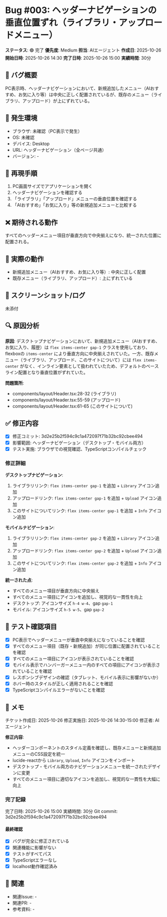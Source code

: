 # Bug #003: ヘッダーナビゲーションの垂直位置ずれ（ライブラリ・アップロードメニュー）

**ステータス**: 🟢 完了
**優先度**: Medium
**担当**: AIエージェント
**作成日**: 2025-10-26
**開始日時**: 2025-10-26 14:30
**完了日時**: 2025-10-26 15:00
**実績時間**: 30分

## 🐛 バグ概要

PC表示時、ヘッダーナビゲーションにおいて、新規追加したメニュー（AIおすすめ、お気に入り等）は中央に正しく配置されているが、既存のメニュー（ライブラリ、アップロード）が上にずれている。

## 📍 発生環境

- ブラウザ: 未確認（PC表示で発生）
- OS: 未確認
- デバイス: Desktop
- URL: ヘッダーナビゲーション（全ページ共通）
- バージョン: -

## 🔄 再現手順

1. PC画面サイズでアプリケーションを開く
2. ヘッダーナビゲーションを確認する
3. 「ライブラリ」「アップロード」メニューの垂直位置を確認する
4. 「AIおすすめ」「お気に入り」等の新規追加メニューと比較する

## ❌ 期待される動作

すべてのヘッダーメニュー項目が垂直方向で中央揃えになり、統一された位置に配置される。

## 🚨 実際の動作

- 新規追加メニュー（AIおすすめ、お気に入り等）: 中央に正しく配置
- 既存メニュー（ライブラリ、アップロード）: 上にずれている

## 📸 スクリーンショット/ログ

未添付

## 🔍 原因分析

**原因**: デスクトップナビゲーションにおいて、新規追加メニュー（AIおすすめ、お気に入り、履歴）は `flex items-center gap-1` クラスを使用しており、flexboxの `items-center` により垂直方向に中央揃えされていた。一方、既存メニュー（ライブラリ、アップロード、このサイトについて）には `flex items-center` がなく、インライン要素として扱われていたため、デフォルトのベースライン配置となり垂直位置がずれていた。

**問題箇所**:
- components/layout/Header.tsx:28-32 (ライブラリ)
- components/layout/Header.tsx:55-59 (アップロード)
- components/layout/Header.tsx:61-65 (このサイトについて)

## ✅ 修正内容

- [x] 修正コミット: 3d2e25b2f594c9c1a472097f71b32bc92cbee494
- [x] 影響範囲: ヘッダーナビゲーション（デスクトップ・モバイル両方）
- [x] テスト実施: ブラウザでの視覚確認、TypeScriptコンパイルチェック

### 修正詳細

**デスクトップナビゲーション**:
1. ライブラリリンク: `flex items-center gap-1` を追加 + `Library` アイコン追加
2. アップロードリンク: `flex items-center gap-1` を追加 + `Upload` アイコン追加
3. このサイトについてリンク: `flex items-center gap-1` を追加 + `Info` アイコン追加

**モバイルナビゲーション**:
1. ライブラリリンク: `flex items-center gap-2` を追加 + `Library` アイコン追加
2. アップロードリンク: `flex items-center gap-2` を追加 + `Upload` アイコン追加
3. このサイトについてリンク: `flex items-center gap-2` を追加 + `Info` アイコン追加

**統一された点**:
- すべてのメニュー項目が垂直方向に中央揃え
- すべてのメニュー項目にアイコンを追加し、視覚的な一貫性を向上
- デスクトップ: アイコンサイズ `h-4 w-4`、gap `gap-1`
- モバイル: アイコンサイズ `h-5 w-5`、gap `gap-2`

## 🧪 テスト確認項目

- [x] PC表示でヘッダーメニューが垂直中央揃えになっていることを確認
- [x] すべてのメニュー項目（既存・新規追加）が同じ位置に配置されていることを確認
- [x] すべてのメニュー項目にアイコンが表示されていることを確認
- [x] モバイル表示でハンバーガーメニュー内のすべての項目にアイコンが表示されていることを確認
- [x] レスポンシブデザインの確認（タブレット、モバイル表示に影響がないか）
- [x] ホバー時のスタイルが正しく適用されることを確認
- [x] TypeScriptコンパイルエラーがないことを確認

## 📝 メモ

チケット作成日: 2025-10-26
修正実施日: 2025-10-26 14:30-15:00
修正者: AIエージェント

**修正内容**:
- ヘッダーコンポーネントのスタイル定義を確認し、既存メニューと新規追加メニューのCSS設定を統一
- lucide-reactから `Library`, `Upload`, `Info` アイコンをインポート
- デスクトップ・モバイル両方のナビゲーションメニューを統一されたデザインに変更
- すべてのメニュー項目に適切なアイコンを追加し、視覚的な一貫性を大幅に向上

### 完了記録
完了日時: 2025-10-26 15:00
実績時間: 30分
Git commit: 3d2e25b2f594c9c1a472097f71b32bc92cbee494

#### 最終確認
- [x] バグが完全に修正されている
- [x] 関連機能に影響がない
- [x] テストがすべてパス
- [x] TypeScriptエラーなし
- [x] localhost動作確認済み

## 🔗 関連

- 関連Issue: -
- 関連PR: -
- 参考資料: -
